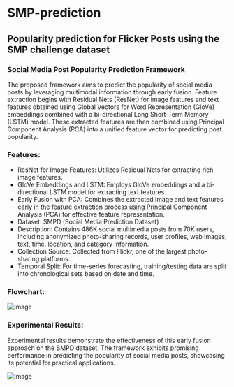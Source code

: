 # SMP-prediction
## Popularity prediction for Flicker Posts using the SMP challenge dataset
### Social Media Post Popularity Prediction Framework
The proposed framework aims to predict the popularity of social media posts by leveraging multimodal information through early fusion. Feature extraction begins with Residual Nets (ResNet) for image features and text features obtained using Global Vectors for Word Representation (GloVe) embeddings combined with a bi-directional Long Short-Term Memory (LSTM) model. These extracted features are then combined using Principal Component Analysis (PCA) into a unified feature vector for predicting post popularity.

### Features:
* ResNet for Image Features: Utilizes Residual Nets for extracting rich image features.
* GloVe Embeddings and LSTM: Employs GloVe embeddings and a bi-directional LSTM model for extracting text features.
* Early Fusion with PCA: Combines the extracted image and text features early in the feature extraction process using Principal Component Analysis (PCA) for effective feature representation.
* Dataset: SMPD (Social Media Prediction Dataset)
* Description: Contains 486K social multimedia posts from 70K users, including anonymized photo-sharing records, user profiles, web images, text, time, location, and category information.
* Collection Source: Collected from Flickr, one of the largest photo-sharing platforms.
* Temporal Split: For time-series forecasting, training/testing data are split into chronological sets based on date and time.
### Flowchart: 

![image](https://github.com/A5hw1nneg1/SMP-prediction/assets/96017158/dc7b114c-ae76-4094-9a06-454f4f911036)

### Experimental Results:
Experimental results demonstrate the effectiveness of this early fusion approach on the SMPD dataset. The framework exhibits promising performance in predicting the popularity of social media posts, showcasing its potential for practical applications.

![image](https://github.com/A5hw1nneg1/SMP-prediction/assets/96017158/6a61a417-7460-41d5-a24e-50dc6770efcb)

